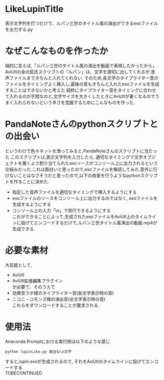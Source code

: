 # LikeLupinTitle
表示文字列を打つだけで、ルパン三世のタイトル風の演出ができるexoファイルを出力する.py  
  
# なぜこんなものを作ったか  
端的に言えば,「ルパン三世のタイトル風の演出を動画で表現したかったから」. AviUtlの金の髭氏スクリプトの「ルパン」は、文字を適切に出してくれるが,音声ファイルまできちんと入れてくれない.   そのため,各文字のタイプライター音のファイルをタイミングよく挿入し,最後の音もきちんと入れたexoファイルを生成することはできないかと考えた.純粋にタイプライター音をタイミングに合わせて入れるのが手間なのと,文字サイズを大きくしたときにAviUtlが重くなるのでうまく入れられないという辛さを克服するためにこんなものを作った.  
# PandaNoteさんのpythonスクリプトとの出会い  
というわけで色々ネットを漁ってみると,PandaNoteさんのスクリプトに当たった.このスクリプトは,表示文字列を入力したら, 適切なタイミングで文字オブジェクトを置くよう割り当てられたexoソースがコンソール上に出力されるという仕組みだった.これは面白いと思ったので,exoファイルを解読してみた.意外に行けないことはなさそうだと思ったので,以下の改善を行うようなpythonスクリプトを作ることに決めた.  
- 指定した音声ファイルを適切なタイミングで挿入するようにする  
- exoファイルのソースをコンソール上に出力するのではなく, exoファイルを生成するようにする  
- コンソール上の入力「\n」で改行できるようにする  
これができることによって,生成されたexoファイルをAviUtl上のタイムラインに投げてエンコードするだけで,ルパン三世タイトル風演出の動画.mp4が生成できる.  
# 必要な素材  
大前提として,  
- AviUtl  
- AviUtl拡張編集プラグイン  
が必要で、そのうえで  
- 効果音ラボ様のタイプライター音(各文字表示時の音)  
- ニコニ・コモンズ様の演出音(全文字表示時の音)  
これらをダウンロードすることが要求される.  
  
# 使用法
Anaconda Promptにおける実行例は以下のような感じ.  
  
```
python lupinLike.py 適当な\n文字
```
  
すると,lupin.exoが生成されるので, それをAviUtlのタイムラインに投げてエンコードする.  
TOBECONTINUED
